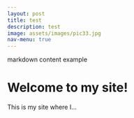 ```yaml
---
layout: post
title: test
description: test
image: assets/images/pic33.jpg
nav-menu: true
---
```


markdown content example


<h1 id="dynamicTitle">Welcome to my site!</h1>
<p id="dynamicDescription">This is my site where I...</p>


<script>
  // Array of catch phrases for title
  var titlePhrases = [
    "Acorn.io Artisan!",
    "Ambassador Ace!",
    "Architect Aficionado!",
    // Add all your title phrases here
  ];

  // Array of catch phrases for description
  var descriptionPhrases = [
    "Insights on my approach as an Acorn.io Artisan!",
    "Learn more about my work as an Ambassador Ace!",
    "Discover my methodology as an Architect Aficionado!",
    // Add all your description phrases here
  ];

  // Function to change the catch phrase
  function changeCatchPhrase() {
    // Get a random index for title and description
    var titleIndex = Math.floor(Math.random() * titlePhrases.length);
    var descriptionIndex = Math.floor(Math.random() * descriptionPhrases.length);

    // Get the catch phrases
    var titlePhrase = titlePhrases[titleIndex];
    var descriptionPhrase = descriptionPhrases[descriptionIndex];

    // Change the content of the title and description elements
    document.getElementById('dynamicTitle').textContent = titlePhrase;
    document.getElementById('dynamicDescription').textContent = descriptionPhrase;
  }

  // Change the catch phrase every 5 seconds
  setInterval(changeCatchPhrase, 5000);
</script>

